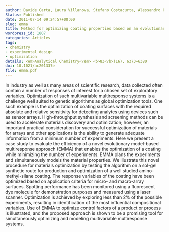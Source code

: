 ```yaml
---
author: Davide Carta, Laura Villanova, Stefano Costacurta, Alessandro Patelli, Irene Poli, Simone Vezzu, Paolo Scopece, Fabio Lisi, Kate Smith&#8209;Miles, Rob J Hyndman, Anita J Hill, Paolo Falcaro
Status: Published
date: 2011-07-14 09:24:57+00:00
slug: emma
title: Method for optimizing coating properties based on an evolutionary algorithm approach
wordpress_id: 1807
categories: Articles
tags:
- chemistry
- experimental design
- optimization
details: <em>Analytical Chemistry</em> <b>83</b>(16), 6373–6380
doi: 10.1021/ac201337e
file: emma.pdf
---
```


In industry as well as many areas of scientific research, data collected often contain a number of responses of interest for a chosen set of exploratory variables. Optimization of such multivariable multiresponse systems is a challenge well suited to genetic algorithms as global optimization tools. One such example is the optimization of coating surfaces with the required absolute and relative sensitivity for detecting analytes using devices such as sensor arrays. High-throughput synthesis and screening methods can be used to accelerate materials discovery and optimization; however, an important practical consideration for successful optimization of materials for arrays and other applications is the ability to generate adequate information from a minimum number of experiments. Here we present a case study to evaluate the efficiency of a novel evolutionary model-based multiresponse approach (EMMA) that enables the optimization of a coating while minimizing the number of experiments. EMMA plans the experiments and simultaneously models the material properties. We illustrate this novel procedure for materials optimization by testing the algorithm on a sol-gel synthetic route for production and optimization of a well studied amino-methyl-silane coating. The response variables of the coating have been optimized based on application criteria for micro- and macro-array surfaces. Spotting performance has been monitored using a fluorescent dye molecule for demonstration purposes and measured using a laser scanner. Optimization is achieved by exploring less than 2% of the possible experiments, resulting in identification of the most influential compositional variables. Use of EMMA to optimize control factors of a product or process is illustrated, and the proposed approach is shown to be a promising tool for simultaneously optimizing and modeling multivariable multiresponse systems.
